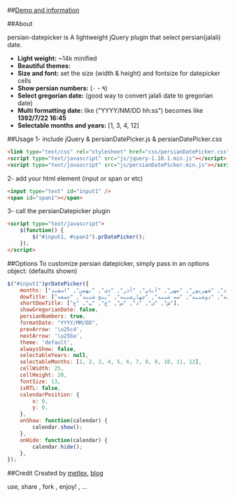 ##[Demo and information](http://mbehzadi.com/persian-datepicker "mbehzadi.com")

##About

persian-datepicker is A lightweight jQuery plugin that select persian(jalali) date. 
  
- **Light weight:** ~14k minified
- **Beautiful themes:**
- **Size and font:** set the size (width & height) and fontsize for datepicker cells
- **Show persian numbers:** (۰ - ۹)
- **Select gregorian date:** (good way to convert jalali date to gregorian date)
- **Multi formatting date:** like ("YYYY/NM/DD hh:ss") becomes like **1392/7/22 16:45**
- **Selectable months and years:**  [1, 3, 4, 12]


##Usage
1- include jQuery & persianDatePicker.js & persianDatePicker.css
```html
<link type="text/css" rel="stylesheet" href="css/persianDatePicker.css" />
<script type="text/javascript" src="js/jquery-1.10.1.min.js"></script>
<script type="text/javascript" src="js/persianDatePicker.min.js"></script>
```
2- add your html element (input or span or etc)
```html
<input type="text" id="input1" />
<span id="span1"></span>
```
3- call the persianDatepicker plugin
```html
<script type="text/javascript">
    $(function() {
        $("#input1, #span1").prDatePicker();       
    });
</script>
```


##Options
To customize persian datepicker, simply pass in an options object: (defaults shown)
```javascript
$("#input1")prDatePicker({
    months: ["فروردین", "اردیبهشت", "خرداد", "تیر", "مرداد", "شهریور", "مهر", "آبان", "آذر", "دی", "بهمن", "اسفند"],
    dowTitle: ["شنبه", "یکشنبه", "دوشنبه", "سه شنبه", "چهارشنبه", "پنج شنبه", "جمعه"],
    shortDowTitle: ["ش", "ی", "د", "س", "چ", "پ", "ج"],
    showGregorianDate: false,
    persianNumbers: true,
    formatDate: "YYYY/MM/DD",
    prevArrow: '\u25c4',
    nextArrow: '\u25ba',
    theme: 'default',
    alwaysShow: false,
    selectableYears: null,
    selectableMonths: [1, 2, 3, 4, 5, 6, 7, 8, 9, 10, 11, 12],
    cellWidth: 25, 
    cellHeight: 20, 
    fontSize: 13,             
    isRTL: false,
    calendarPosition: {
        x: 0,
        y: 0,
    },
    onShow: function(calendar) {
        calendar.show();
    },
    onHide: function(calendar) {
        calendar.hide();
    },
});
```

##Credit
Created by [metlex](http://twitter.com/metlex "metlex"), [blog](http://mbehzadi.com/ "mbehzadi.com")

use, share , fork , enjoy! , ...
